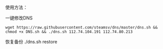 使用方法：

一键修改DNS

	wget https://raw.githubusercontent.com/steamsv/dns/master/dns.sh && chmod +x DNS.sh && ./dns.sh 112.74.104.191 112.74.80.213

恢复备份
    ./dns.sh restore
